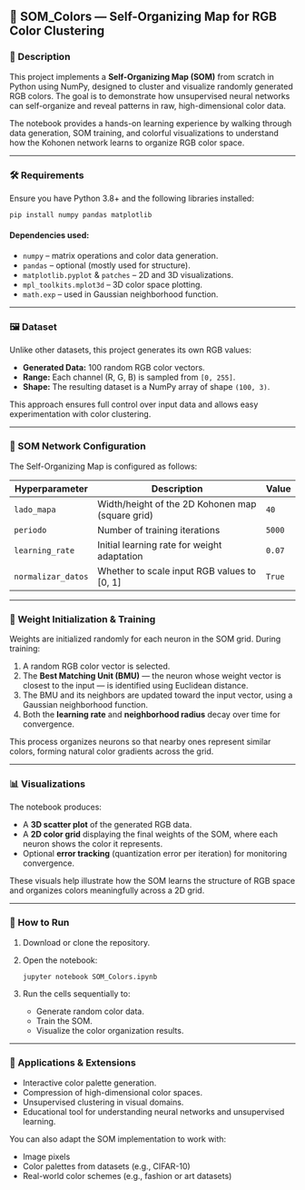 

## 🎨 SOM\_Colors — Self-Organizing Map for RGB Color Clustering

### 📘 Description

This project implements a **Self-Organizing Map (SOM)** from scratch in Python using NumPy, designed to cluster and visualize randomly generated RGB colors. The goal is to demonstrate how unsupervised neural networks can self-organize and reveal patterns in raw, high-dimensional color data.

The notebook provides a hands-on learning experience by walking through data generation, SOM training, and colorful visualizations to understand how the Kohonen network learns to organize RGB color space.

---

### 🛠️ Requirements

Ensure you have Python 3.8+ and the following libraries installed:

```bash
pip install numpy pandas matplotlib
```

#### Dependencies used:

* `numpy` – matrix operations and color data generation.
* `pandas` – optional (mostly used for structure).
* `matplotlib.pyplot` & `patches` – 2D and 3D visualizations.
* `mpl_toolkits.mplot3d` – 3D color space plotting.
* `math.exp` – used in Gaussian neighborhood function.

---

### 🖼️ Dataset

Unlike other datasets, this project generates its own RGB values:

* **Generated Data:** 100 random RGB color vectors.
* **Range:** Each channel (R, G, B) is sampled from `[0, 255]`.
* **Shape:** The resulting dataset is a NumPy array of shape `(100, 3)`.

This approach ensures full control over input data and allows easy experimentation with color clustering.

---

### 🧠 SOM Network Configuration

The Self-Organizing Map is configured as follows:

| Hyperparameter     | Description                                      | Value  |
| ------------------ | ------------------------------------------------ | ------ |
| `lado_mapa`        | Width/height of the 2D Kohonen map (square grid) | `40`   |
| `periodo`          | Number of training iterations                    | `5000` |
| `learning_rate`    | Initial learning rate for weight adaptation      | `0.07` |
| `normalizar_datos` | Whether to scale input RGB values to \[0, 1]     | `True` |

---

### 🧬 Weight Initialization & Training

Weights are initialized randomly for each neuron in the SOM grid. During training:

1. A random RGB color vector is selected.
2. The **Best Matching Unit (BMU)** — the neuron whose weight vector is closest to the input — is identified using Euclidean distance.
3. The BMU and its neighbors are updated toward the input vector, using a Gaussian neighborhood function.
4. Both the **learning rate** and **neighborhood radius** decay over time for convergence.

This process organizes neurons so that nearby ones represent similar colors, forming natural color gradients across the grid.

---

### 📊 Visualizations

The notebook produces:

* A **3D scatter plot** of the generated RGB data.
* A **2D color grid** displaying the final weights of the SOM, where each neuron shows the color it represents.
* Optional **error tracking** (quantization error per iteration) for monitoring convergence.

These visuals help illustrate how the SOM learns the structure of RGB space and organizes colors meaningfully across a 2D grid.

---

### 🚀 How to Run

1. Download or clone the repository.
2. Open the notebook:

   ```bash
   jupyter notebook SOM_Colors.ipynb
   ```
3. Run the cells sequentially to:

   * Generate random color data.
   * Train the SOM.
   * Visualize the color organization results.

---

### 📌 Applications & Extensions

* Interactive color palette generation.
* Compression of high-dimensional color spaces.
* Unsupervised clustering in visual domains.
* Educational tool for understanding neural networks and unsupervised learning.

You can also adapt the SOM implementation to work with:

* Image pixels
* Color palettes from datasets (e.g., CIFAR-10)
* Real-world color schemes (e.g., fashion or art datasets)


